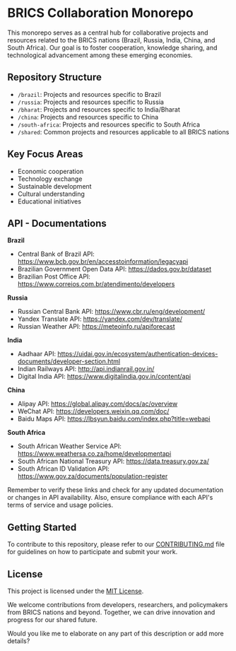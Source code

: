 # BRICS Collaboration Monorepo

This monorepo serves as a central hub for collaborative projects and resources related to the BRICS nations (Brazil, Russia, India, China, and South Africa). Our goal is to foster cooperation, knowledge sharing, and technological advancement among these emerging economies.

## Repository Structure

- `/brazil`: Projects and resources specific to Brazil
- `/russia`: Projects and resources specific to Russia
- `/bharat`: Projects and resources specific to India/Bharat
- `/china`: Projects and resources specific to China
- `/south-africa`: Projects and resources specific to South Africa
- `/shared`: Common projects and resources applicable to all BRICS nations

## Key Focus Areas

- Economic cooperation
- Technology exchange
- Sustainable development
- Cultural understanding
- Educational initiatives

## API - Documentations

**Brazil**

- Central Bank of Brazil API: https://www.bcb.gov.br/en/accesstoinformation/legacyapi
- Brazilian Government Open Data API: https://dados.gov.br/dataset
- Brazilian Post Office API: https://www.correios.com.br/atendimento/developers

**Russia**

- Russian Central Bank API: https://www.cbr.ru/eng/development/
- Yandex Translate API: https://yandex.com/dev/translate/
- Russian Weather API: https://meteoinfo.ru/apiforecast

**India**

- Aadhaar API: https://uidai.gov.in/ecosystem/authentication-devices-documents/developer-section.html
- Indian Railways API: http://api.indianrail.gov.in/
- Digital India API: https://www.digitalindia.gov.in/content/api

**China**

- Alipay API: https://global.alipay.com/docs/ac/overview
- WeChat API: https://developers.weixin.qq.com/doc/
- Baidu Maps API: https://lbsyun.baidu.com/index.php?title=webapi

**South Africa**

- South African Weather Service API: https://www.weathersa.co.za/home/developmentapi
- South African National Treasury API: https://data.treasury.gov.za/
- South African ID Validation API: https://www.gov.za/documents/population-register

Remember to verify these links and check for any updated documentation or changes in API availability. Also, ensure compliance with each API's terms of service and usage policies.

## Getting Started

To contribute to this repository, please refer to our [CONTRIBUTING.md](CONTRIBUTING.md) file for guidelines on how to participate and submit your work.

## License

This project is licensed under the [MIT License](LICENSE.md).

We welcome contributions from developers, researchers, and policymakers from BRICS nations and beyond. Together, we can drive innovation and progress for our shared future.

Would you like me to elaborate on any part of this description or add more details?
